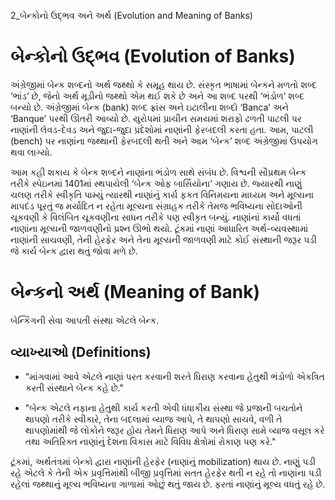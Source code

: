 2_બેન્કોનો ઉદ્ભવ અને અર્થ
(Evolution and Meaning of Banks)

# બેન્કોનો ઉદ્ભવ (Evolution of Banks)

અંગ્રેજીમાં બેન્ક શબ્દનો અર્થ જથ્થો કે સમૂહ થાય છે. સંસ્કૃત ભાષામાં બેન્કને મળતો શબ્દ ‘ભાંડ’ છે, જેનો અર્થ મૂડીનો જથ્થો એમ થઈ શકે છે અને આ શબ્દ પરથી ‘ભંડોળ’ શબ્દ બન્યો છે. અંગ્રેજીમાં બેન્ક (bank) શબ્દ ફ્રાંસ અને ઇટાલીના શબ્દો ‘Banca’ અને ‘Banque’ પરથી ઊતરી આવ્યો છે. યુરોપમાં પ્રાચીન સમયમાં શરાફો ઢળતી પાટલી પર નાણાંની લેવડ-દેવડ અને જુદા-જુદા પ્રદેશોમાં નાણાંની ફેરબદલી કરતા હતા. આમ, પાટલી (bench) પર નાણાંના જથ્થાની ફેરબદલી થતી અને આમ ‘બેન્ક’ શબ્દ અંગ્રેજીમાં ઉપયોગ થવા લાગ્યો.

આમ કહી શકાય કે બેન્ક શબ્દને નાણાંના ભંડોળ સાથે સંબંધ છે. વિશ્વની સૌપ્રથમ બેન્ક તરીકે સ્પેઇનમાં 1401માં સ્થપાયેલી ‘બેન્ક ઓફ બાર્સિયોના’ ગણાય છે. જ્યારથી નાણું ચલણ તરીકે સ્વીકૃતિ પામ્યું ત્યારથી નાણાંનું કાર્ય ફકત વિનિમયના માધ્યમ અને મૂલ્યના માપદંડ પૂરતું જ મર્યાદિત ન રહેતા મૂલ્યના સંગ્રાહક તરીકે તેમજ ભવિષ્યના સોદાઓની ચૂકવણી કે વિલંબિત ચૂકવણીના સાધન તરીકે પણ સ્વીકૃત બન્યું. નાણાંનાં કાર્યો વધતાં નાણાંના મૂલ્યની જાળવણીનો પ્રશ્ન ઊભો થયો. ટૂંકમાં નાણાં આધારિત અર્થ-વ્યવસ્થામાં નાણાંની સાચવણી, તેની હેરફેર અને તેના મૂલ્યની જાળવણી માટે કોઈ સંસ્થાની જરૂર પડી જે કાર્ય બેન્ક દ્વારા થતું જોવા મળે છે.

# બેન્કનો અર્થ (Meaning of Bank)

બેન્કિંગની સેવા આપતી સંસ્થા એટલે બેન્ક.

## વ્યાખ્યાઓ (Definitions)

*   "માંગવામાં આવે એટલે નાણાં પરત કરવાની શરતે ધિરાણ કરવાના હેતુથી ભંડોળો એકત્રિત કરતી સંસ્થાને બેન્ક કહે છે."

*   "બેન્ક એટલે નફાના હેતુથી કાર્ય કરતી એવી ધંધાકીય સંસ્થા જે પ્રજાની બચતોને થાપણો તરીકે સ્વીકારે, તેના બદલામાં વ્યાજ આપે, તે થાપણો સાચવે, વળી તે થાપણોમાંથી જે લોકોને જરૂર હોય તેમને ધિરાણ આપે અને ધિરાણ સામે વ્યાજ વસૂલ કરે તથા અતિરિક્ત નાણાંનું દેશના વિકાસ માટે વિવિધ ક્ષેત્રોમાં રોકાણ પણ કરે."

ટૂંકમાં, અર્થતંત્રમાં બેન્કો દ્વારા નાણાંની હેરફેર (નાણાંનું mobilization) થાય છે. નાણું પડી રહે એટલે કે તેની એક પ્રવૃત્તિમાંથી બીજી પ્રવૃત્તિમાં સતત હેરફેર થતી ન રહે તો નાણાંના પડી રહેલાં જથ્થાનું મૂલ્ય ભવિષ્યના ગાળામાં ઓછું થતું જાય છે. ફરતાં નાણાંનું મૂલ્ય વધતું રહે છે.
